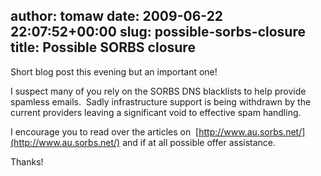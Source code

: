 author: tomaw
date: 2009-06-22 22:07:52+00:00
slug: possible-sorbs-closure
title: Possible SORBS closure
---

Short blog post this evening but an important one!

I suspect many of you rely on the SORBS DNS blacklists to help provide spamless emails.  Sadly infrastructure support is being withdrawn by the current providers leaving a significant void to effective spam handling.

I encourage you to read over the articles on  [http://www.au.sorbs.net/](http://www.au.sorbs.net/) and if at all possible offer assistance.

Thanks!
